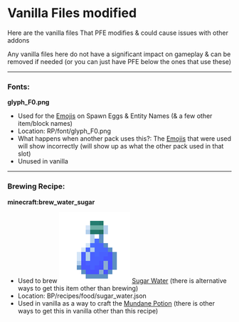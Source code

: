 # Vanilla Files modified

Here are the vanilla files That PFE modifies & could cause issues with other addons

Any vanilla files here do not have a significant impact on gameplay & can be removed if needed (or you can just have PFE below the ones that use these)

***

### Fonts:

**glyph\_F0.png**

* Used for the [Emojis](emojis.md) on Spawn Eggs & Entity Names (& a few other item/block names)
* Location: RP/font/glyph\_F0.png
* What happens when another pack uses this?: The [Emojis](emojis.md) that were used will show incorrectly (will show up as what the other pack used in that slot)
* Unused in vanilla

***

### Brewing Recipe:

**minecraft:brew\_water\_sugar**

* Used to brew <img src="https://github.com/ItsMePok/PFE/blob/wikiAssets/wikiMain/sugar_water.png?raw=true" alt="" data-size="line"> [Sugar Water](../items/foods/sugar-water.md) (there is alternative ways to get this item other than brewing)
* Location: BP/recipes/food/sugar\_water.json
* Used in vanilla as a way to craft the [Mundane Potion](https://minecraft.wiki/w/Potion#Base_potions) (there is other ways to get this in vanilla other than this recipe)
